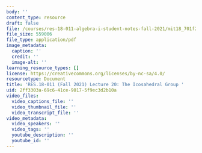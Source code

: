 ```yaml
---
body: ''
content_type: resource
draft: false
file: /courses/res-18-011-algebra-i-student-notes-fall-2021/mit18_701f21_lec20.pdf
file_size: 559006
file_type: application/pdf
image_metadata:
  caption: ''
  credit: ''
  image-alt: ''
learning_resource_types: []
license: https://creativecommons.org/licenses/by-nc-sa/4.0/
resourcetype: Document
title: 'RES.18-011 (Fall 2021) Lecture 20: The Icosahedral Group '
uid: 2ff3303a-69c6-41ce-9017-5f9ec3d2b10a
video_files:
  video_captions_file: ''
  video_thumbnail_file: ''
  video_transcript_file: ''
video_metadata:
  video_speakers: ''
  video_tags: ''
  youtube_description: ''
  youtube_id: ''
---
```

